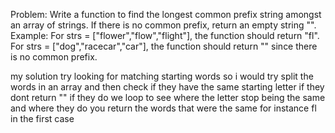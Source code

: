 Problem: Write a function to find the longest common prefix string amongst an array of strings. If there is no common prefix, return an empty string "".
Example:
For strs = ["flower","flow","flight"], the function should return "fl".
For strs = ["dog","racecar","car"], the function should return "" since there is no common prefix.


my solution 
try looking for matching starting words so i would try split the words in an array and then check if they have the same starting letter if they dont return "" if they do we loop to see where the letter stop being the same and where they do you return the words that were the same for instance fl in the first case 

